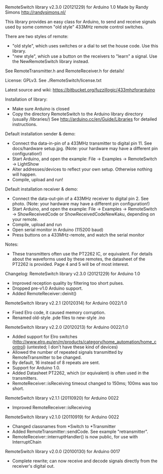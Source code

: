 RemoteSwitch library v2.3.0 (20121229) for Arduino 1.0
Made by Randy Simons http://randysimons.nl/

This library provides an easy class for Arduino, to send and receive signals
used by some common "old style" 433MHz remote control switches.

There are two styles of remote:
 - "old style", which uses switches or a dial to set the house code. Use this
   library.
 - "new style", which use a button on the receivers to "learn" a signal. Use
   the NewRemoteSwitch library instead.

See RemoteTransmitter.h and RemoteReceiver.h for details!

License: GPLv3. See ./RemoteSwitch/license.txt

Latest source and wiki: https://bitbucket.org/fuzzillogic/433mhzforarduino


Installation of library:
 - Make sure Arduino is closed
 - Copy the directory RemoteSwitch to the Arduino library directory (usually
   <Sketchbook directory>/libraries/)
   See http://arduino.cc/en/Guide/Libraries for detailed instructions.

Default installation sender & demo:
 - Connect tha data-in-pin of a 433MHz transmitter to digital pin 11. See
   docs/hardware setup.jpg.
   (Note: your hardware may have a different pin configuration!)
 - Start Arduino, and open the example: File -> Examples -> RemoteSwitch ->
   LightShow
 - Alter addresses/devices to reflect your own setup. Otherwise nothing will
   happen.
 - Compile, upload and run!

Default installation receiver & demo:
 - Connect the data-out-pin of a 433MHz receiver to digital pin 2. See photo.
   (Note: your hardware may have a different pin configuration!)
 - Start Arduino, and open the example: File -> Examples -> RemoteSwitch ->
   ShowReceivedCode or ShowReceivedCodeNewKaku, depending on your remote.
 - Compile, upload and run
 - Open serial monitor in Arduino (115200 baud)
 - Press buttons on a 433MHz-remote, and watch the serial monitor

Notes:
 - These transmitters often use the PT2262 IC, or equivalent. For details about
   the waveforms used by these remotes, the datasheet of the PT2262 is provided.
   Page 4 and 5 will be of most interest.


Changelog:
RemoteSwitch library v2.3.0 (20121229) for Arduino 1.0
 - Improved reception quality by filtering too short pulses.
 - Dropped pre-v1.0 Arduino support.
 - Added RemoteReceiver::deinit()

RemoteSwitch library v2.2.1 (20120314) for Arduino 0022/1.0
 - Fixed Elro code, it caused memory corruption.
 - Renamed old-style .pde files to new-style .ino

RemoteSwitch library v2.2.0 (20120213) for Arduino 0022/1.0
 - Added support for Elro switches (http://www.elro.eu/en/m/products/category/home_automation/home_control)
   (untested; I don't have these kind of devices)
 - Allowed the number of repeated signals transmitted by RemoteTransmitter to be
   changed.
 - By default, 16 instead of 8 repeats are sent.
 - Support for Arduino 1.0.
 - Added Datasheet PT2262, which (or equivalent) is often used in the transmitters.
 - RemoteReceiver::isReceiving timeout changed to 150ms; 100ms was too short.

RemoteSwitch library v2.1.1 (20110920) for Arduino 0022
 - Improved RemoteReceiver::isReceiving

RemoteSwitch library v2.1.0 (20110919) for Arduino 0022
 - Changed classnames from *Switch to *Transmitter
 - Added RemoteTransmitter::sendCode. See example "retransmitter".
 - RemoteReceiver::interruptHandler() is now public, for use with InterruptChain

RemoteSwitch library v2.0.0 (20100130) for Arduino 0017
 - Complete rewrite; can now receive and decode signals directly from
   the receiver's digital out.
